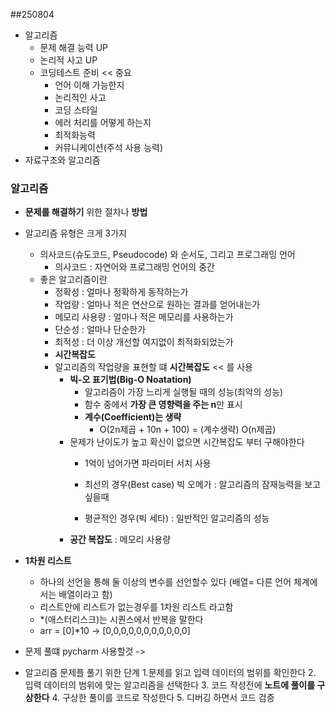 ##250804
- 알고리즘
  - 문제 해결 능력 UP
  - 논리적 사고 UP
  - 코딩테스트 준비 << 중요
    - 언어 이해 가능한지
    - 논리적인 사고
    - 코딩 스타일
    - 에러 처리를 어떻게 하는지
    - 최적화능력
    - 커뮤니케이션(주석 사용 능력)
- 자료구조와 알고리즘
### 알고리즘
- **문제를 해결하기** 위한 절차나 **방법**
- 알고리즘 유형은 크게 3가지
  - 의사코드(슈도코드, Pseudocode) 와 순서도, 그리고 프로그래밍 언어
    - 의사코드 : 자연어와 프로그래밍 언어의 중간
  - 좋은 알고리즘이란
      - 정확성 : 얼마나 정확하게 동작하는가
      - 작업량 : 얼마나 적은 연산으로 원하는 결과를 얻어내는가
      - 메모리 사용량 : 얼마나 적은 메모리를 사용하는가
      - 단순성 : 얼마나 단순한가
      - 최적성 : 더 이상 개선할 여지없이 최적화되었는가
    - **시간복잡도**
    - 알고리즘의 작업량을 표현할 떄 **시간복잡도** << 를 사용
        - **빅-오 표기법(Big-O Noatation)**
          - 알고리즘이 가장 느리게 실행될 때의 성능(최악의 성능)
          - 함수 중에서 **가장 큰 영향력을 주는 n**만 표시
          - **계수(Coefficient)는 생략**
            - O(2n제곱 + 10n + 100) = (계수생략) O(n제곱)
      - 문제가 난이도가 높고 확신이 없으면 시간복잡도 부터 구해야한다
          - 1억이 넘어가면 파라미터 서치 사용
       
        - 최선의 경우(Best case) 빅 오메가 : 알고리즘의 잠재능력을 보고싶을때
        - 평균적인 경우(빅 세타) : 일반적인 알고리즘의 성능
      - **공간 복잡도** : 메모리 사용량
- **1차원 리스트**
  - 하나의 선언을 통해 둘 이상의 변수를 선언할수 있다 (배열= 다른 언어 체계에서는 배열이라고 함)
  - 리스트안에 리스트가 없는경우를 1차원 리스트 라고함
  - *(애스터리스크)는 시퀀스에서 반복을 말한다
  - arr = [0]*10 -> [0,0,0,0,0,0,0,0,0,0,0]

- 문제 풀떄 pycharm 사용할것 ->
- 알고리즘 문제플 풀기 위한 단계
    1.문제를 읽고 입력 데이터의 범위를 확인한다
    2. 입력 데이터의 범위에 맞는 알고리즘을 선택한다
    3. 코드 작성전에 **노트에 풀이를 구상한다**
    4. 구상한 풀이를 코드로 작성한다
    5. 디버깅 하면서 코드 검증
